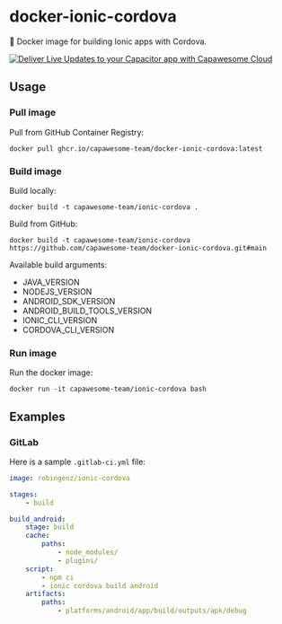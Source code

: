 # docker-ionic-cordova

🐳 Docker image for building Ionic apps with Cordova.

<div class="capawesome-z29o10a">
  <a href="https://cloud.capawesome.io/" target="_blank">
    <img alt="Deliver Live Updates to your Capacitor app with Capawesome Cloud" src="https://cloud.capawesome.io/assets/banners/cloud-deploy-real-time-app-updates.png?t=1" />
  </a>
</div>

## Usage

### Pull image

Pull from GitHub Container Registry:  

```
docker pull ghcr.io/capawesome-team/docker-ionic-cordova:latest
```

### Build image

Build locally:  

```
docker build -t capawesome-team/ionic-cordova .
```

Build from GitHub:  

```
docker build -t capawesome-team/ionic-cordova https://github.com/capawesome-team/docker-ionic-cordova.git#main
```

Available build arguments:  

- JAVA_VERSION
- NODEJS_VERSION
- ANDROID_SDK_VERSION
- ANDROID_BUILD_TOOLS_VERSION
- IONIC_CLI_VERSION
- CORDOVA_CLI_VERSION

### Run image

Run the docker image:  

```
docker run -it capawesome-team/ionic-cordova bash
```

## Examples

### GitLab

Here is a sample `.gitlab-ci.yml` file:

```yml
image: robingenz/ionic-cordova

stages:
    - build

build_android:
    stage: build
    cache:
        paths:
            - node_modules/
            - plugins/
    script:
        - npm ci
        - ionic cordova build android
    artifacts:
        paths:
            - platforms/android/app/build/outputs/apk/debug
```
